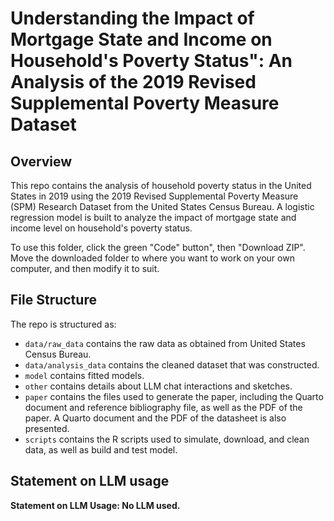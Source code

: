 # Understanding the Impact of Mortgage State and Income on Household's Poverty Status": An Analysis of the 2019 Revised Supplemental Poverty Measure Dataset

## Overview
This repo contains the analysis of household poverty status in the United States in 2019 using the 2019 Revised Supplemental Poverty Measure (SPM) Research Dataset from the United States Census Bureau. A logistic regression model is built to analyze the impact of mortgage state and income level on household's poverty status.

To use this folder, click the green "Code" button", then "Download ZIP". Move the downloaded folder to where you want to work on your own computer, and then modify it to suit.

## File Structure

The repo is structured as:
-   `data/raw_data` contains the raw data as obtained from United States Census Bureau.
-   `data/analysis_data` contains the cleaned dataset that was constructed.
-   `model` contains fitted models.
-   `other` contains details about LLM chat interactions and sketches.
-   `paper` contains the files used to generate the paper, including the Quarto document and reference bibliography file, as well as the PDF of the paper. A Quarto document and the PDF of the datasheet is also presented.
-   `scripts` contains the R scripts used to simulate, download, and clean data, as well as build and test model.

## Statement on LLM usage

**Statement on LLM Usage: No LLM used.**
